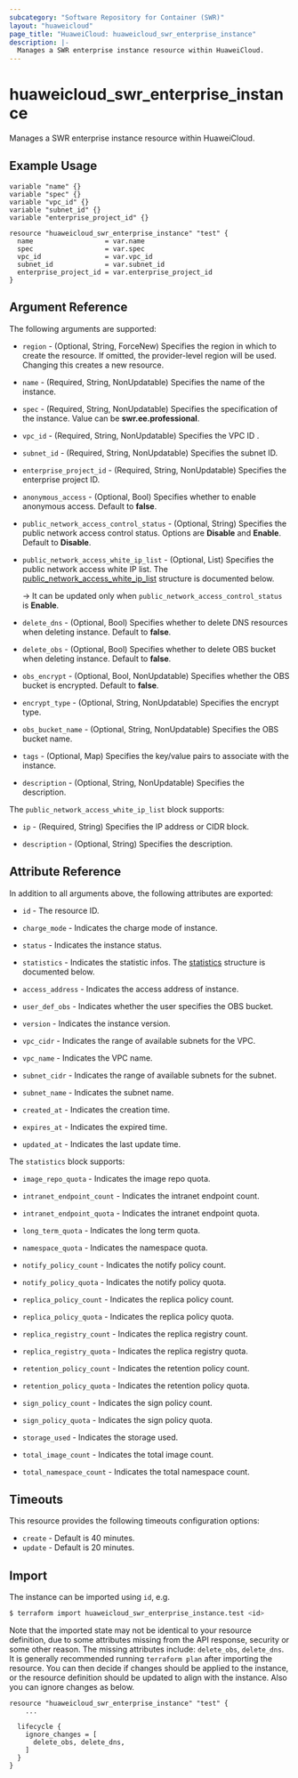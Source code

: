 ```yaml
---
subcategory: "Software Repository for Container (SWR)"
layout: "huaweicloud"
page_title: "HuaweiCloud: huaweicloud_swr_enterprise_instance"
description: |-
  Manages a SWR enterprise instance resource within HuaweiCloud.
---
```


# huaweicloud_swr_enterprise_instance

Manages a SWR enterprise instance resource within HuaweiCloud.

## Example Usage

```hcl
variable "name" {}
variable "spec" {}
variable "vpc_id" {}
variable "subnet_id" {}
variable "enterprise_project_id" {}

resource "huaweicloud_swr_enterprise_instance" "test" {
  name                  = var.name
  spec                  = var.spec
  vpc_id                = var.vpc_id
  subnet_id             = var.subnet_id
  enterprise_project_id = var.enterprise_project_id
}
```

## Argument Reference

The following arguments are supported:

* `region` - (Optional, String, ForceNew) Specifies the region in which to create the resource.
  If omitted, the provider-level region will be used.
  Changing this creates a new resource.

* `name` - (Required, String, NonUpdatable) Specifies the name of the instance.

* `spec` - (Required, String, NonUpdatable) Specifies the specification of the instance. Value can be **swr.ee.professional**.

* `vpc_id` - (Required, String, NonUpdatable) Specifies the VPC ID .

* `subnet_id` - (Required, String, NonUpdatable) Specifies the subnet ID.

* `enterprise_project_id` - (Required, String, NonUpdatable) Specifies the enterprise project ID.

* `anonymous_access` - (Optional, Bool) Specifies whether to enable anonymous access. Default to **false**.

* `public_network_access_control_status` - (Optional, String) Specifies the public network access control status.
  Options are **Disable** and **Enable**. Default to **Disable**.

* `public_network_access_white_ip_list` - (Optional, List) Specifies the public network access white IP list.
  The [public_network_access_white_ip_list](#block--public_network_access_white_ip_list) structure is documented below.

  -> It can be updated only when `public_network_access_control_status` is **Enable**.

* `delete_dns` - (Optional, Bool) Specifies whether to delete DNS resources when deleting instance. Default to **false**.

* `delete_obs` - (Optional, Bool) Specifies whether to delete OBS bucket when deleting instance. Default to **false**.

* `obs_encrypt` - (Optional, Bool, NonUpdatable) Specifies whether the OBS bucket is encrypted. Default to **false**.

* `encrypt_type` - (Optional, String, NonUpdatable) Specifies the encrypt type.

* `obs_bucket_name` - (Optional, String, NonUpdatable) Specifies the OBS bucket name.

* `tags` - (Optional, Map) Specifies the key/value pairs to associate with the instance.

* `description` - (Optional, String, NonUpdatable) Specifies the description.

<a name="block--public_network_access_white_ip_list"></a>
The `public_network_access_white_ip_list` block supports:

* `ip` - (Required, String) Specifies the IP address or CIDR block.

* `description` - (Optional, String) Specifies the description.

## Attribute Reference

In addition to all arguments above, the following attributes are exported:

* `id` - The resource ID.

* `charge_mode` - Indicates the charge mode of instance.

* `status` - Indicates the instance status.

* `statistics` - Indicates the statistic infos.
  The [statistics](#attrblock--statistics) structure is documented below.

* `access_address` - Indicates the access address of instance.

* `user_def_obs` - Indicates whether the user specifies the OBS bucket.

* `version` - Indicates the instance version.

* `vpc_cidr` - Indicates the range of available subnets for the VPC.

* `vpc_name` - Indicates the VPC name.

* `subnet_cidr` - Indicates the range of available subnets for the subnet.

* `subnet_name` - Indicates the subnet name.

* `created_at` - Indicates the creation time.

* `expires_at` - Indicates the expired time.

* `updated_at` - Indicates the last update time.

<a name="attrblock--statistics"></a>
The `statistics` block supports:

* `image_repo_quota` - Indicates the image repo quota.

* `intranet_endpoint_count` - Indicates the intranet endpoint count.

* `intranet_endpoint_quota` - Indicates the intranet endpoint quota.

* `long_term_quota` - Indicates the long term quota.

* `namespace_quota` - Indicates the namespace quota.

* `notify_policy_count` - Indicates the notify policy count.

* `notify_policy_quota` - Indicates the notify policy quota.

* `replica_policy_count` - Indicates the replica policy count.

* `replica_policy_quota` - Indicates the replica policy quota.

* `replica_registry_count` - Indicates the replica registry count.

* `replica_registry_quota` - Indicates the replica registry quota.

* `retention_policy_count` - Indicates the retention policy count.

* `retention_policy_quota` - Indicates the retention policy quota.

* `sign_policy_count` - Indicates the sign policy count.

* `sign_policy_quota` - Indicates the sign policy quota.

* `storage_used` - Indicates the storage used.

* `total_image_count` - Indicates the total image count.

* `total_namespace_count` - Indicates the total namespace count.

## Timeouts

This resource provides the following timeouts configuration options:

* `create` - Default is 40 minutes.
* `update` - Default is 20 minutes.

## Import

The instance can be imported using `id`, e.g.

```bash
$ terraform import huaweicloud_swr_enterprise_instance.test <id>
```

Note that the imported state may not be identical to your resource definition, due to some attributes missing from the
API response, security or some other reason.
The missing attributes include: `delete_obs`, `delete_dns`.
It is generally recommended running `terraform plan` after importing the resource.
You can then decide if changes should be applied to the instance, or the resource definition should be updated to
align with the instance. Also you can ignore changes as below.

```hcl
resource "huaweicloud_swr_enterprise_instance" "test" {
    ...

  lifecycle {
    ignore_changes = [
      delete_obs, delete_dns,
    ]
  }
}
```
